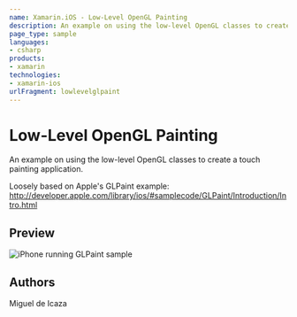 ```yaml
---
name: Xamarin.iOS - Low-Level OpenGL Painting
description: An example on using the low-level OpenGL classes to create a touch painting application. Loosely based on Apple's GLPaint example:...
page_type: sample
languages:
- csharp
products:
- xamarin
technologies:
- xamarin-ios
urlFragment: lowlevelglpaint
---
```

# Low-Level OpenGL Painting

An example on using the low-level OpenGL classes
to create a touch painting application.

Loosely based on Apple's GLPaint example:
http://developer.apple.com/library/ios/#samplecode/GLPaint/Introduction/Intro.html

## Preview

![iPhone running GLPaint sample](http://farm7.static.flickr.com/6143/5999004778_b2801d14e2.jpg)

## Authors

Miguel de Icaza
